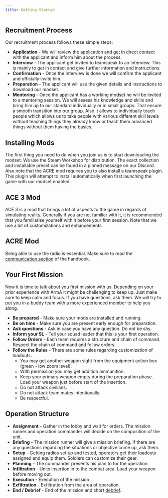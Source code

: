 ```yaml
---
title: Getting Started
---
```


## Recruitment Process

Our recruitment process follows these simple steps:

- **Application** - We will review the application and get in direct contact with the applicant and inform him about the process.
- **Interview** - The applicant get invited to teamspeak to an Interview. This is mainly to get in contact and give further information and instructions.
- **Confirmation** - Once the Interview is done we will confirm the applicant and officially invite him.
- **Preparation** - The applicant will use the given details and instructions to download our modset.
- **Mentoring** - Once the applicant has a working modset he will be invited to a mentoring session. We will assess his knowledge and skills and bring him up to our standard individually or in small groups. That ensure a smooth transition into our group. Also it allows to individually teach people which allows us to take people with various different skill levels without teaching things they already know or teach them advanced things without them having the basics.

## Installing Mods

The first thing you need to do when you join us is to start downloading the modset. We use the Steam Workshop for distribution. The exact collection and installable preset can be found in a pinned message on our Discord.
Also note that the ACRE mod requires you to also install a teamspeak plugin. This plugin will attempt to install automatically when first launching the game with our modset enabled.

## ACE 3 Mod

ACE 3 is a mod that brings a lot of aspects to the game in regards of simulating reality. Generally if you are not familiar with it, it is recommended that you familiarise yourself with it before your first session. Note that we use a lot of customizations and enhancements.

## ACRE Mod

Being able to use the radio is essential. Make sure to read the [communication section](/handbook/communication) of the handbook.

## Your First Mission

Now it is time to talk about you first mission with us. Depending on your prior experience with ArmA it might be challenging to keep up. Just make sure to keep calm and focus. If you have questions, ask them. We will try to put you in a buddy team with a more experienced member to help you along.

- **Be prepared** - Make sure your mods are installed and running.
- **Be on time** - Make sure you are present early enough for preparation.
- **Ask questions** - Ask in case you have any question. Do not be shy.
- **Inform your SL** - Tell your squad leader that this is your first operation.
- **Follow Orders** - Each team requires a structure and chain of command. Respect the chain of command and follow orders.
- **Follow the Rules** - There are some rules regarding customization of loadouts.
  - You may get another weapon sight from the equipment action box (green - low zoom level).
  - With permission you may get addition ammunition.
  - Keep your primary weapon empty during the preparation phase. Load your weapon just before start of the insertion.
  - Do not attack civilians.
  - Do not attack team mates intentionally.
  - Be respectful.

## Operation Structure

- **Assignment** - Gather in the lobby and wait for orders. The mission runner and operation commander will decide on the composition of the unit.
- **Briefing** - The mission runner will give a mission briefing. If there are any questions regarding the situations or objective come up, ask them.
- **Setup** - Getting radios set up and tested, operators get their loadouts assigned and equip them. Soldiers can customize their gear.
- **Planning** - The commander presents his plan to for the operation.
- **Infiltration** - Units insertion in to the combat area. Load your weapon before moving out.
- **Execution** - Execution of the mission.
- **Exfiltration** - Exfiltration from the area of operation.
- **End / Debrief** - End of the mission and short [debrief](/handbook/debrief).
